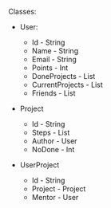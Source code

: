 Classes:
 - User:
    - Id                -    String
    - Name              -    String
    - Email             -    String
    - Points            -    Int
    - DoneProjects      -    List<Project>
    - CurrentProjects   -    List<UserProject>
    - Friends           -    List<User>

- Project
    - Id                -    String
    - Steps             -    List<Step>
    - Author            -    User
    - NoDone            -    Int

- UserProject
    - Id                -    String
    - Project           -    Project
    - Mentor            -    User     